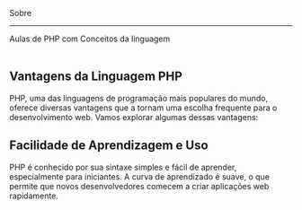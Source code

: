 Sobre
___
Aulas de PHP com Conceitos da linguagem<br>
<br>

<h2>Vantagens da Linguagem PHP</h2>
<p>
    PHP, uma das linguagens de programação mais populares do mundo, oferece diversas vantagens
    que a tornam uma escolha frequente para o desenvolvimento web. Vamos explorar algumas dessas
    vantagens:
</p>
<h2>Facilidade de Aprendizagem e Uso</h2>
<p>
    PHP é conhecido por sua sintaxe simples e fácil de aprender, especialmente para iniciantes. A curva
    de aprendizado é suave, o que permite que novos desenvolvedores comecem a criar aplicações web
    rapidamente.
</p>